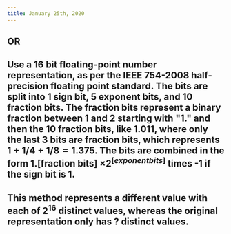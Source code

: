 ```yaml
---
title: January 25th, 2020
---
```


## OR

## Use a 16 bit floating-point number representation, as per the IEEE 754-2008 half-precision floating point standard. The bits are split into 1 sign bit, 5 exponent bits, and 10 fraction bits. The fraction bits represent a binary fraction between 1 and 2 starting with "1." and then the 10 fraction bits, like 1.011, where only the last 3 bits are fraction bits, which represents $1+1/4+1/8=1.375$. The bits are combined in the form 1.[fraction bits] $\times 2^[exponent bits]$ times -1 if the sign bit is 1. 

## This method represents a different value with each of $2^16$ distinct values, whereas the original representation only has ? distinct values.
